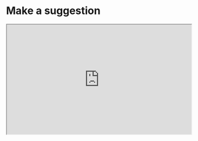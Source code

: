 # Make a suggestion
<iframe
  src="https://forms.gle/XG9orZxm44bpaBJz8"
  style="width:100%; height:300px;"
></iframe>
